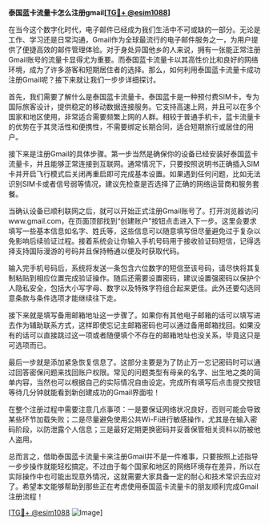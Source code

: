 **泰国蓝卡流量卡怎么注册gmail[[TG💪+ @esim1088](https://t.me/s/esim1088)]**

在当今这个数字化时代，电子邮件已经成为我们生活中不可或缺的一部分。无论是工作、学习还是日常沟通，Gmail作为全球最流行的电子邮件服务之一，为用户提供了便捷高效的邮件管理体验。对于身处异国他乡的人来说，拥有一张能正常注册Gmail账号的流量卡显得尤为重要。而泰国蓝卡流量卡以其高性价比和良好的网络环境，成为了许多游客和短期居住者的选择。那么，如何利用泰国蓝卡流量卡成功注册Gmail呢？接下来就让我们一步步详细探讨。

首先，我们需要了解什么是泰国蓝卡流量卡。泰国蓝卡是一种预付费SIM卡，专为国际旅客设计，提供稳定的移动数据连接服务。它支持高速上网，并且可以在多个国家和地区使用，非常适合需要频繁上网的人群。相较于普通手机卡，蓝卡流量卡的优势在于其灵活性和便携性，不需要绑定长期合同，适合短期旅行或居住的用户。

接下来是注册Gmail的具体步骤。第一步当然是确保你的设备已经安装好泰国蓝卡流量卡，并且能够正常连接到互联网。通常情况下，只要按照说明书正确插入SIM卡并开启飞行模式后关闭再重启即可完成基本设置。如果遇到任何问题，比如无法识别SIM卡或者信号弱等情况，建议先检查是否选择了正确的网络运营商和服务套餐。

当确认设备已顺利联网之后，就可以开始正式注册Gmail账号了。打开浏览器访问www.gmail.com，在页面顶部找到“创建账户”按钮点击进入下一步。这里会要求填写一些基本信息如名字、姓氏等，这些信息可以随意填写但尽量避免过于复杂以免影响后续验证过程。接着系统会让你输入手机号码用于接收验证码短信，记得选择支持国际漫游的号码并且保持畅通以便及时获取代码。

输入完手机号码后，系统将发送一条包含六位数字的短信至该号码，请尽快将其复制粘贴到相应位置完成验证操作。随后还需要设置密码，建议设置强密码以保护个人隐私安全，包括大小写字母、数字以及特殊字符组合起来更佳。此外还要勾选同意条款与条件选项才能继续往下走。

接下来就是填写备用邮箱地址这一步骤了。如果你有其他电子邮箱的话可以填写进去作为辅助联系方式，这样即使忘记主邮箱密码也可以通过备用邮箱找回。如果没有的话可以直接跳过这一项或者随便填个不存在的邮箱地址也没关系，毕竟这只是可选项而已。

最后一步就是添加紧急恢复信息了。这部分主要是为了防止万一忘记密码时可以通过回答密保问题来找回账户权限。常见的问题类型有母亲的名字、出生地之类的简单内容，当然也可以根据自己的实际情况自由设定。完成所有填写后点击提交按钮等待几分钟就能看到新创建成功的Gmail界面啦！

在整个注册过程中需要注意几点事项：一是要保证网络状况良好，否则可能会导致某些环节加载失败；二是尽量避免使用公共Wi-Fi进行敏感操作，尤其是在输入密码阶段，以防泄露个人信息；三是最好定期更换密码并妥善保管相关资料以防被他人盗用。

总而言之，借助泰国蓝卡流量卡来注册Gmail并不是一件难事，只要按照上述指导一步步操作就能轻松搞定。不过由于每个国家和地区的网络环境存在差异，所以在实际操作中也可能出现意外情况，这就需要大家具备一定的耐心和技术常识去应对了。希望本文能够帮助到那些正在考虑使用泰国蓝卡流量卡的朋友顺利完成Gmail注册流程！

[[TG💪+ @esim1088](https://t.me/s/esim1088) ![Image](https://i.postimg.cc/4NQfJmqS/Snipaste-2025-05-13-00-14-12.png)]